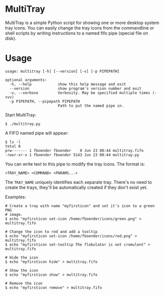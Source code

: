 # MultiTray

MultiTray is a simple Python script for showing one or more desktop system
tray icons.  You can easily change the tray icons from the commandline or
shell scripts by writing instructions to a named fifo pipe (special file on
disk).

# Usage

    usage: multitray [-h] [--version] [-v] [-p PIPEPATH]

    optional arguments:
      -h, --help            show this help message and exit
      --version             show program's version number and exit
      -v, --verbose         Verbosity. May be specified multiple times (-vvv)
      -p PIPEPATH, --pipepath PIPEPATH
                            Path to put the named pipe in.

Start MultiTray:

    $ ./multitray.py

A FIFO named pipe will appear:

    $ ls -l
    total 8
    prw------- 1 fboender fboender    0 Jun 23 08:44 multitray.fifo
    -rwxr-xr-x 1 fboender fboender 5143 Jun 23 08:44 multitray.py

You can write text to this pipe to modify the tray icons. The format is:

    <TRAY_NAME> <COMMAND> <PARAMS...>

The `TRAY_NAME` uniquely identifies each separate tray. There's no need to
create the trays, they'll be automatically created if they don't exist yet.

Examples:

    # Create a tray with name "myfirsticon" and set it's icon to a green PNG
    # image.
    $ echo "myfirsticon set-icon /home/fboender/icons/green.png" > multitray.fifo

    # Change the icon to red and add a tooltip
    $ echo "myfirsticon set-icon /home/fboender/icons/red.png" > multitray.fifo
    $ echo "myfirsticon set-tooltip The flobulator is not cromulent" > multitray.fifo

    # Hide the icon
    $ echo "myfirsticon hide" > multitray.fifo

    # Show the icon
    $ echo "myfirsticon show" > multitray.fifo

    # Remove the icon
    $ echo "myfirsticon remove" > multitray.fifo
